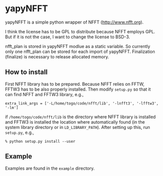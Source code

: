 # yapyNFFT

yapyNFFT is a simple python wrapper of NFFT (http://www.nfft.org).

I think the license has to be GPL to distribute because NFFT employs
GPL. But if it is not the case, I want to change the license to BSD-3.

nfft_plan is stored in yapyNFFT modlue as a static variable. So
currently only one nfft_plan can be stored for each import of
yapyNFFT. Finalization (finalize) is necessary to release allocated
memory.

## How to install

First NFFT library has to be prepared. Because NFFT relies on FFTW, FFTW3 has to be also properly installed. Then modify `setup.py` so that it can find NFFT and FFTW3 library, e.g.,
```
extra_link_args = ['-L/home/togo/code/nfft/lib', '-lnfft3', '-lfftw3', '-lm']
```
if `/home/togo/code/nfft/lib` is the directory where NFFT library is installed and FFTW3 is installed the location where automatically found (in the system library directory or in `LD_LIBRARY_PATH`). After setting up this, run `setup.py`, e.g.,
```
% python setup.py install --user
```

## Example

Examples are found in the `example` directory.
